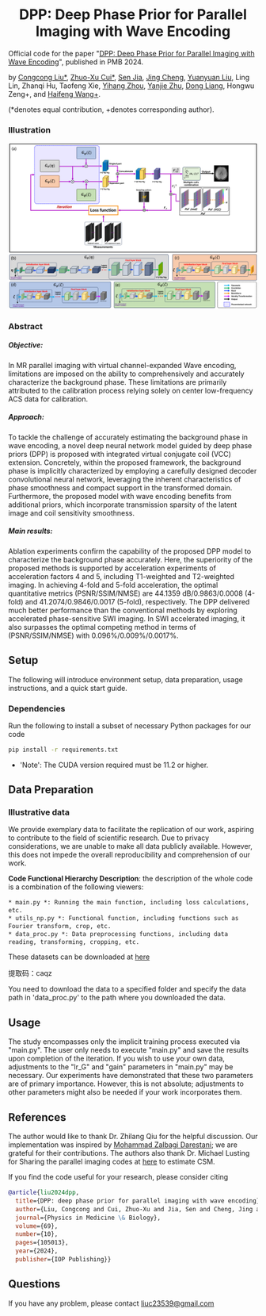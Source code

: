 <h1 align="center">DPP: Deep Phase Prior for Parallel Imaging with Wave Encoding</h1>

Official code for the paper "[DPP: Deep Phase Prior for Parallel Imaging with Wave Encoding](https://pubmed.ncbi.nlm.nih.gov/38608645/)", published in PMB 2024.

by [Congcong Liu\*](https://scholar.google.com/citations?user=jGnxZdsAAAAJ&hl=zh-CN), [Zhuo-Xu Cui\*](https://scholar.google.com/citations?user=QZx0xdgAAAAJ&hl=zh-CN), [Sen Jia](https://scholar.google.com/citations?user=aCcLh1oAAAAJ&hl=en), [Jing Cheng](https://scholar.google.com/citations?user=voDu8Y4AAAAJ&hl=zh-CN), [Yuanyuan Liu](https://scholar.google.com/citations?user=Jjf2SSQAAAAJ&hl=zh-CN), Ling Lin, Zhanqi Hu, Taofeng Xie, [Yihang Zhou](https://scholar.google.com/citations?user=l_O7i1oAAAAJ&hl=en), [Yanjie Zhu](https://scholar.google.com/citations?user=X2mIoQ4AAAAJ&hl=en), [Dong Liang](https://scholar.google.com/citations?user=3cAJWoIAAAAJ&hl=zh-CN), Hongwu Zeng+, and [Haifeng Wang\+](https://scholar.google.com/citations?user=Ao4Q2uAAAAAJ&hl=en).

(*denotes equal contribution, +denotes corresponding author).

### Illustration
![](Img/framework.png)

### Abstract 
##### Objective: 
In MR parallel imaging with virtual channel-expanded Wave encoding, limitations are imposed on the ability to comprehensively and accurately characterize the background phase. These limitations are primarily attributed to the calibration process relying solely on center low-frequency ACS data for calibration. 
##### Approach: 
To tackle the challenge of accurately estimating the background phase in wave encoding, a novel deep neural network model guided by deep phase priors (DPP) is proposed with integrated virtual conjugate coil (VCC) extension. Concretely, within the proposed framework, the background phase is implicitly characterized by employing a carefully designed decoder convolutional neural network, leveraging the inherent characteristics of phase smoothness and compact support in the transformed
domain. Furthermore, the proposed model with wave encoding benefits from additional priors, which incorporate transmission sparsity of the latent image and coil sensitivity smoothness.
##### Main results: 
Ablation experiments confirm the capability of the proposed DPP model to characterize the background phase accurately. Here, the superiority of the proposed methods is supported by acceleration experiments of acceleration factors 4 and 5, including T1-weighted and T2-weighted imaging. In achieving 4-fold and 5-fold acceleration, the optimal quantitative metrics (PSNR/SSIM/NMSE) are 44.1359 dB/0.9863/0.0008 (4-fold) and 41.2074/0.9846/0.0017 (5-fold), respectively. The DPP delivered much better performance than the conventional methods by exploring accelerated phase-sensitive SWI imaging. In SWI accelerated imaging, it also surpasses the optimal competing method in terms of (PSNR/SSIM/NMSE) with 0.096%/0.009%/0.0017%.

## Setup
The following will introduce environment setup, data preparation, usage instructions, and a quick start guide. 

### Dependencies
Run the following to install a subset of necessary Python packages for our code
```sh
pip install -r requirements.txt
```
* 'Note': The CUDA version required must be 11.2 or higher.

## Data Preparation

### Illustrative data
We provide exemplary data to facilitate the replication of our work, aspiring to contribute to the field of scientific research. Due to privacy considerations, we are unable to make all data publicly available. However, this does not impede the overall reproducibility and comprehension of our work.

**Code Functional Hierarchy Description**: the description of the whole code is a combination of the following viewers:
    
    * main.py *: Running the main function, including loss calculations, etc.
    * utils_np.py *: Functional function, including functions such as Fourier transform, crop, etc.
    * data_proc.py *: Data preprocessing functions, including data reading, transforming, cropping, etc.
     

These datasets can be downloaded at [here](https://pan.baidu.com/s/1hSL922TcgTWxgomhB0Ailg 
) 

提取码：caqz

You need to download the data to a specified folder and specify the data path in 'data_proc.py' to the path where you downloaded the data.
  
## Usage

The study encompasses only the implicit training process executed via "main.py". The user only needs to execute "main.py" and save the results upon completion of the iteration. If you wish to use your own data, adjustments to the "lr_G" and "gain" parameters in "main.py" may be necessary. Our experiments have demonstrated that these two parameters are of primary importance. However, this is not absolute; adjustments to other parameters might also be needed if your work incorporates them.


## References
The author would like to thank Dr. Zhilang Qiu for the helpful discussion. Our implementation was inspired by [Mohammad Zalbagi Darestani](https://scholar.google.com/citations?hl=en&user=Vk6qMDcAAAAJ&view_op=list_works); we are grateful for their contributions.
The authors also thank Dr. Michael Lusting for Sharing the parallel imaging codes at [here](https://people.eecs.berkeley.edu/~mlustig/Software.html) to estimate CSM. 

If you find the code useful for your research, please consider citing

```bib
@article{liu2024dpp,
  title={DPP: deep phase prior for parallel imaging with wave encoding},
  author={Liu, Congcong and Cui, Zhuo-Xu and Jia, Sen and Cheng, Jing and Liu, Yuanyuan and Lin, Ling and Hu, Zhanqi and Xie, Taofeng and Zhou, Yihang and Zhu, Yanjie and others},
  journal={Physics in Medicine \& Biology},
  volume={69},
  number={10},
  pages={105013},
  year={2024},
  publisher={IOP Publishing}}
```
## Questions

If you have any problem, please contact liuc23539@gmail.com








